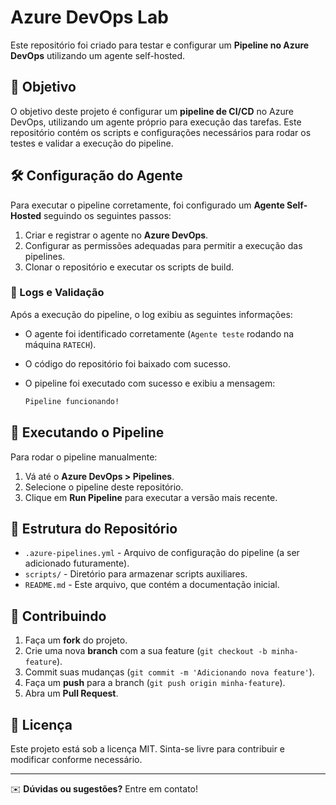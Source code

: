 # Azure DevOps Lab

Este repositório foi criado para testar e configurar um **Pipeline no Azure DevOps** utilizando um agente self-hosted.

## 📌 Objetivo
O objetivo deste projeto é configurar um **pipeline de CI/CD** no Azure DevOps, utilizando um agente próprio para execução das tarefas. Este repositório contém os scripts e configurações necessários para rodar os testes e validar a execução do pipeline.

## 🛠️ Configuração do Agente

Para executar o pipeline corretamente, foi configurado um **Agente Self-Hosted** seguindo os seguintes passos:

1. Criar e registrar o agente no **Azure DevOps**.
2. Configurar as permissões adequadas para permitir a execução das pipelines.
3. Clonar o repositório e executar os scripts de build.

### 📜 Logs e Validação

Após a execução do pipeline, o log exibiu as seguintes informações:

- O agente foi identificado corretamente (`Agente teste` rodando na máquina `RATECH`).
- O código do repositório foi baixado com sucesso.
- O pipeline foi executado com sucesso e exibiu a mensagem:
  
  ```sh
  Pipeline funcionando!
  ```

## 🚀 Executando o Pipeline

Para rodar o pipeline manualmente:

1. Vá até o **Azure DevOps > Pipelines**.
2. Selecione o pipeline deste repositório.
3. Clique em **Run Pipeline** para executar a versão mais recente.

## 📝 Estrutura do Repositório

- `.azure-pipelines.yml` - Arquivo de configuração do pipeline (a ser adicionado futuramente).
- `scripts/` - Diretório para armazenar scripts auxiliares.
- `README.md` - Este arquivo, que contém a documentação inicial.

## 🤝 Contribuindo

1. Faça um **fork** do projeto.
2. Crie uma nova **branch** com a sua feature (`git checkout -b minha-feature`).
3. Commit suas mudanças (`git commit -m 'Adicionando nova feature'`).
4. Faça um **push** para a branch (`git push origin minha-feature`).
5. Abra um **Pull Request**.

## 📄 Licença

Este projeto está sob a licença MIT. Sinta-se livre para contribuir e modificar conforme necessário.

---

✉️ **Dúvidas ou sugestões?** Entre em contato!
